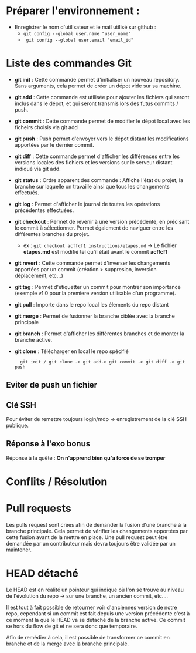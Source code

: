 # Préparer l'environnement :

- Enregistrer le nom d'utilisateur et le mail utilisé sur github :
    - <code>git config --global user.name "user_name"</code>
    - <code> git config --global user.email "email_id"</code>

# Liste des commandes Git
- **git init** : Cette commande permet d'initialiser un nouveau repository. Sans arguments, cela permet de créer un dépot vide sur sa machine.

- **git add** : Cette commande est utilisée pour ajouter les fichiers qui seront inclus dans le dépot, et qui seront transmis lors des futus commits / push.

- **git commit** : Cette commande permet de modifier le dépot local avec les ficheirs choisis via git add

- **git push** : Push permet d'envoyer vers le dépot distant les modifications apportées par le dernier commit. 

- **git diff** : Cette commande permet d'afficher les différences entre les versions locales des fichiers et les versions sur le serveur distant indiqué via git add.

- **git status** :
Ordre apparent des commande : Affiche l'état du projet, la branche sur laquelle on travaille ainsi que tous les changements effectués.

- **git log** : Permet d'afficher le journal de toutes les opérations précédentes effectuées.

- **git checkout** : Permet de revenir à une version précédente, en précisant le commit à sélectionner. Permet également de naviguer entre les différentes branches du projet.

    - ex : <code>git checkout acffcf1 instructions/etapes.md</code> -> Le fichier **etapes.md** est modifié tel qu'il était avant le commit **acffcf1**
- **git revert** : Cette commande permet d'inverser les changements apportées par un commit (création > suppresion, inversion déplacement, etc...)

- **git tag** : Permet d'étiquetter un commit pour montrer son importance (exemple v1.0 pour la premiere version utilisable d'un programme).

- **git pull** : Importe dans le repo local les élements du repo distant 

- **git merge** : Permet de fusionner la branche ciblée avec la branche principale

- **git branch** : Permet d'afficher les différentes branches et de monter la branche active.

- **git clone** : Télécharger en local le repo spécifié 

        git init / git clone -> git add-> git commit -> git diff -> git push

## Eviter de push un fichier



## Clé SSH
Pour éviter de remettre toujours login/mdp -> enregistrement de la clé SSH publique.


## Réponse à l'exo bonus 
Réponse à la quête : **On n'apprend bien qu'a force de se tromper**

# Conflits / Résolution

# Pull requests 

Les pulls request sont crées afin de demander la fusion d'une branche à la branche principale. Cela permet de vérifier les changements apportées par cette fusion avant de la mettre en place. Une pull request peut être demandée par un contributeur mais devra toujours être validée par un maintener.

# HEAD détaché

Le HEAD est en réalité un pointeur qui indique où l'on se trouve au niveau de l'évolution du repo -> sur une branche, un ancien commit, etc....

Il est tout à fait possible de retourner voir d'anciennes version de notre repo, cependant si un commit est fait depuis une version précédente c'est à ce moment la que le HEAD va se détaché de la branche active. Ce commit se hors du flow de git et ne sera donc que temporaire.

Afin de remédier à cela, il est possible de transformer ce commit en branche et de la merge avec la branche principale.